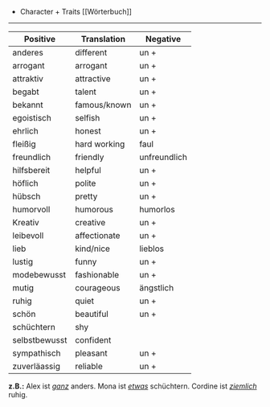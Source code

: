 * Character + Traits [[Wörterbuch]]
---

| Positive      | Translation  | Negative     |
| ------------- | ------------ | ------------ |
| anderes       | different    | un +         |
| arrogant      | arrogant     | un +         |
| attraktiv     | attractive   | un +         |
| begabt        | talent       | un +         |
| bekannt       | famous/known | un +         |
| egoistisch    | selfish      | un +         |
| ehrlich       | honest       | un +         |
| fleißig       | hard working | faul         |
| freundlich    | friendly     | unfreundlich |
| hilfsbereit   | helpful      | un +         |
| höflich       | polite       | un +         |
| hübsch        | pretty       | un +         |
| humorvoll     | humorous     | humorlos     |
| Kreativ       | creative     | un +         |
| leibevoll     | affectionate | un +         |
| lieb          | kind/nice    | lieblos      |
| lustig        | funny        | un +         |
| modebewusst   | fashionable  | un +         |
| mutig         | courageous   | ängstlich    |
| ruhig         | quiet        | un +         |
| schön         | beautiful    | un +         |
| schüchtern    | shy          |              |
| selbstbewusst | confident    |              |
| sympathisch   | pleasant     | un +         |
| zuverläassig  | reliable     | un +         |

**z.B.:** 
	Alex ist [*ganz*](obsidian://open?vault=Germanistik&file=Grammar%2FAdverbien) anders. 
	Mona ist [*etwas*](obsidian://open?vault=Germanistik&file=Grammar%2FAdverbien) schüchtern.
	Cordine ist [*ziemlich*](obsidian://open?vault=Germanistik&file=Grammar%2FAdverbien) ruhig.